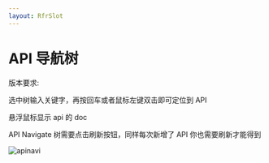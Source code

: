 ```yaml
---
layout: RfrSlot
---
```


# API 导航树

版本要求: <Badge text="2.0.7"/>

选中树输入关键字，再按回车或者鼠标左键双击即可定位到 API

悬浮鼠标显示 api 的 doc

API Navigate 树需要点击刷新按钮，同样每次新增了 API 你也需要刷新才能得到

![apinavi](/img/apinav.gif)

